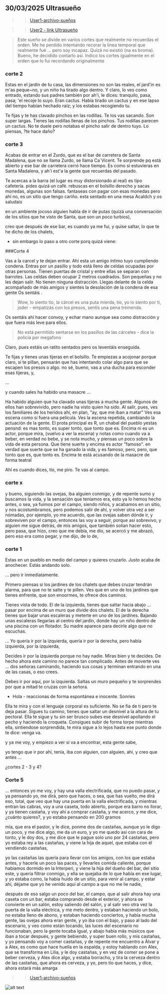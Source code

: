## 30/03/2025 Ultrasueño

>> [User1-archivo-sueños](/historias/User1/-All_U1-As.md)

>> [User2 - link Ultrasueño](/historias/User2/User_2_link_ultrasueño.md)


> Este sueño se divide en varios cortes que realmente no recuerdas el orden. Me he perdido intentando recorar la linea temporal que realmente fué ... pero soy incapaz. Quizá no existió (na es broma). Bueno, he decidido contarlo así. Indico los cortes igualmente en el orden que lo fui recordando originalmente



### corte 2

Estas en el jardín de tu casa, las dimensiones no son las reales, el jard'in es m'as peque~no, y un niño ha tirado algo dentro.
Y claro, lo ves como entrado, estando sus padres también por ah'i, le dices: tranquilo, pasa, pasa; 'el recoje lo suyo.
Eran cactus. Había tirado un cactus y en ese lapso del tiempo habían hechado raíz; y los estabas recogiendo tu.

Te fijas y te has clavado pinchos en las rodillas.
Te los vas sacando. Son super largas. Tienes las rodillas llenas de los pinchos.
Tus rodillas parecen un cactus.
No te duele pero notabas el pincho salir de dentro tuyo.
Lo piensas, ?te hace daño?

### corte 3

Acabas de entrar en el Zurdo, que es el bar de carretera de Santa Madalena, que no se llama Zurdo, se llama Ca`Vicent.
Te sorprende pq está abierto y ese bar de carretera cerró hace tiempo. 
Es como si estuvieras en Santa Madalena, y ah'i est'a la gente que recuerdas del pasado.

Te acercas a la barra (el lugar es muy distorsionado al real) es tipo cafetería.
pides quizá un café. rebuscas en el bolsillo derecho y sacas monedas, algunas son falsas. fantaseas con pagar con esas monedas pero ahí no, es un sitio que tengo cariño.
esta sentado en una mesa Acaldch y os saludais

en un ambiente jocoso alguien habla de ir de putas (quizá una conversación de los sitios que he visto de Santa, que son un poco turbios), 

creo que después de ese bar, es cuando ya me fui, y quise saltar, lo que te he dicho de los chalets,

- sin embargo lo paso a otro corte porq quizá viene:


###Corte 4

Vas a la carcel y te dejan entrar.
Ahí esta un amigo íntimo tuyo cumpliendo condena.
Entras por un pasillo y todo está lleno de celdas ocupadas por otras personas.
Tienen puertas de cristal y entre ellas se separan con barrotes.
Las celdas deben ocupar 2 metros cuadrados. Son pequeñas y no les dejan salir. No tienen ninguna distracción.
Llegas delante de la celda acompañado de más amigos y sientes la desolación de la condena de esa gente
Os sentáis .

> Wow, lo siento tío, la cárcel es una puta mierda, tío, yo lo siento por tí, joder - empatizás con los presos, sentís una pena tremenda.

Os sentáis ahí hacer convoy, y echar mano aunque sea como distracción y que fuera más leve para ellos.

> No está permitido sentarse en los pasillos de las cárceles - dice la policía por megafono

Claro, pues estáis un ratito sentados pero os leventáis enseguida.

Te fijas y tienes unas tijeras en el bolsillo.
Te empiezas a acojonar porque claro, si te pillan, pensarán que has intentando colar algo para que se escapen los presos o algo.
no sé, bueno, vas a una ducha para esconder esas tijeras, y, 

...

y cuando sales ha habido una masacre ...

Ha habido alguien que ha clavado unas tijeras a mucha gente. Algunos de ellos han sobrevivido, pero nadie ha visto quien ha sido.
Al salir, pues, ves los familiares de los heridos ahí, en plan, "ay, que me iban a matar"
Ves esa escena como si fuera una película.
Ves la escena repetida, cambiando la actuación de la gente.
El prota principal es R, un chabal del pueblo yestas pensnd: es mas tonto, es super tonto, que tonto que es. Encima ni es un actor, porque mira, (vuelvo a ver la escena) y notas como cuando va a beber, en verdad no bebe, y se nota mucho, y piensas un poco sobre la vida de esta persona. Que tiene suerte y encima es actor "famoso". en verdad que suerte que se ha ganado la vida, y es famoso, pero, pero, que tonto que es, que tonto es.
Encima te está acusando de la masacre de forma teatral

Ahí es cuando dices, tío, me piro. Te vas al campo.

### corte x

y bueno, siguiendo las ovejas, iba alguien conmigo, y de repente sumo y buscamos la vida, y la sensación que teníamos era, esto ya lo hemos hecho antes, o sea, ya fuimos por el campo, siendo niños, y acabamos en un sitio, y nos acostumbramos, pero podemos salir de ahí, y volver otra vez a ser nómadas, por ejemplo, yo me acuerdo, que las ovejas saben dónde ir, y sobreviven por el campo, entonces las voy a seguir, porque así sobrevivo, y alguien me sigue detrás, de mis amigos, que también solían hacer esto, pero pasa, que hizo, creo que me debía, me dio, se acercó y me abrazó, pero eso era como pegar, y me dijo, de lo de,

### corte 1

Estas en un pueblo en medio del campo y quieres cruzarlo. Justo acaba de anochecer. Estás andando solo.

... pero ir inmediatamente.

Primero piensas si los jardines de los chalets que debes cruzar tendrán alarma, para que no te salte y te pillen.
Ves que en uno de los jardines que tienes enfrente, que son enoormes, te ofrece dos caminos.

Tienes vista de todo.
El de la izquierda, tienes que saltar hacia abajo ... pasar por encima de un muro que divide dos chalets.
El de la derecha tienes que bajar unas escaleras y meterte en uno de los jardínes.
Bajando unas escaleras llegarías al centro del jardín, donde hay un niño dentro de una piscina con un flotador. Su madre aparece para decirle algo que no escuchas.

... Yo quería ir por la izquierda, quería ir por la derecha, pero había izquierda, por la izquierda,

Decides ir por la izquierda porque no hay nadie.
Miras bien y te decides. De hecho ahora este camino no parece tan complicado.
Antes de moverte ves 
... dos señoras caminando, haciendo sus cosas y terminan entrando en una de las casas, o eso crees.

Debes ir por aquí, por la izquierda.
Saltas un muro pequeño y te sorprendes por que a mitad te cruzas con la señora.

- Hola - reaccionas de forma espontánea e inocente. Sonries

Ella te mira y con el lenguaje corporal es suficiente. No se fia de ti pero te deja pasar.
Sigues tu camino, tienes que saltar un desnivel a la altura de tu pectoral. Ella te sigue y tu sin ser brusco subes ese desnivel apollando el pecho y haciendo la croqueta. Consigues subir de forma torpe mientras ella, sintiendose sorprendida, te mira sigue a lo lejos hasta ese punto donde te dice: venga va.

y ya me voy, y empiezo a ver si va a encontrar, esta gente sabe,

yo tengo que ir por ahí, tenía, iba con alguien, con alguien, ahí, y creo que antes ...

¿cortes 2 - 3 y 4?

### Corte 5

... entonces yo me voy, y hay una valla electrificada, que no puedo pasar, y ya pensando yo, me dirá, pero que haces, o sea, que has vuelto, me dirá eso, total, que veo que hay una puerta en la valla electrificada, y mientras entran las cabras, voy a una caseta, todo abierto, porque era barro no llorar, y ya tienen castaña, y voy ahí a comprar castaña, y me acerco, y me dice, ¿cuánto quieres?, y yo estaba pensando en 200 gramos

mía, que era el pastor, y le dice, ponme dos de castañas, aunque yo le digo un poco, y me dice algo, me da un euro, y yo me quedo así con cara de tonto, y le doy dos, y me dice que le pague solo uno por 24 castañas, pero yo estaba rey a las castañas, y viene la hija de aquel, que estaba con él vendiendo castañas,

yo las castañas las quería para llevar con los amigos, con los que estaba antes, y hacerle un poco las paces, y llevarles comida caliente, porque habíamos dormido en la Interperi, y viene la hija del dueño del bar, del sitio este, y quería filtrar conmigo, y ella se quejaba de lo que había en ese lugar, y yo estaba como, la había huido de un sitio, para venir al campo, y estar ahí, déjame que yo he venido aquí al campo a que no me lie nadie,

después de eso salgo un poco del bar, el campo, que al salir ahora hay una caseta con un bar, estaba comprando desde el exterior, y ahora se convierte en un salón, estoy saliendo del salón, y al salir veo otra vez la puerta de la valla eléctrica, y me meto dentro, y estaban haciendo un bolo, no estaba lleno de abono, y estaban haciendo conciertos, y había mucha gente, las ovejas ahora eran gente, y yo iba con el bajo, y paso al lado del escenario, y veo como están tocando, las luces del escenario no funcionaban, pero la gente tocaba igual, y abajo había más músicos que iban a tocar después, y gente bebiendo, y super buen rollo, y mis castañas, y yo pensando voy a comer castañas, y de repente me encuentro a Álvar y a Alex, es como que hace huella en la espalda, y estoy hablando con Alex, que se transforma en Lilia, y le doy castañas, y en vez de comer se pone a beber cerveza, y Alex dice algo, y estaba borracho, y tira la cerveza dentro de las castañas, que ahora es cerveza, y yo, pero tío que haces, y dice, ahora estará más amarga


>> [User1-archivo-sueños](/historias/User1/-All_U1-As.md)

![alt text](https://raw.githubusercontent.com/ddavb/ddavb.github.io/master/_images/Ultrasueño%20krita.PNG)




